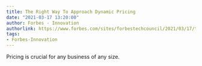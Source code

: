 ```yaml
---
title: The Right Way To Approach Dynamic Pricing
date: "2021-03-17 13:20:00"
author: Forbes - Innovation
authorlink: https://www.forbes.com/sites/forbestechcouncil/2021/03/17/the-right-way-to-approach-dynamic-pricing/
tags:
- Forbes-Innovation
---
```

Pricing is crucial for any business of any size.